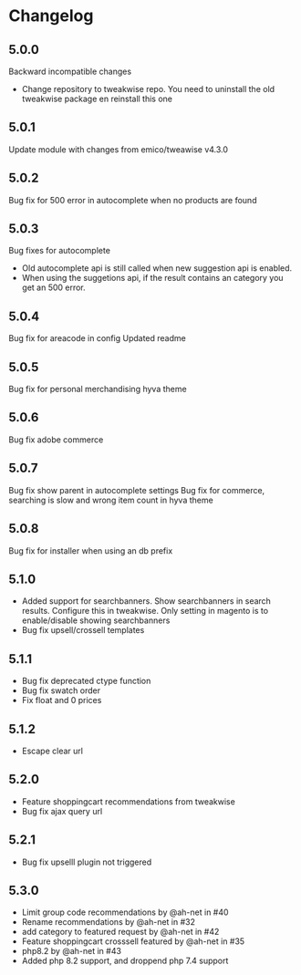<h1>Changelog</h1>

## 5.0.0
Backward incompatible changes
- Change repository to tweakwise repo. You need to uninstall the old tweakwise package en reinstall this one

## 5.0.1
Update module with changes from emico/tweawise v4.3.0

## 5.0.2
Bug fix for 500 error in autocomplete when no products are found

## 5.0.3
Bug fixes for autocomplete
- Old autocomplete api is still called when new suggestion api is enabled.
- When using the suggetions api, if the result contains an category you get an 500 error.

## 5.0.4
Bug fix for areacode in config
Updated readme

## 5.0.5
Bug fix for personal merchandising hyva theme

## 5.0.6
Bug fix adobe commerce

## 5.0.7
Bug fix show parent in autocomplete settings
Bug fix for commerce, searching is slow and wrong item count in hyva theme

## 5.0.8
Bug fix for installer when using an db prefix 

## 5.1.0
- Added support for searchbanners. Show searchbanners in search results. Configure this in tweakwise. Only setting in magento is to enable/disable showing searchbanners
- Bug fix upsell/crossell templates

## 5.1.1
- Bug fix deprecated ctype function
- Bug fix swatch order
- Fix float and 0 prices

## 5.1.2
- Escape clear url

## 5.2.0
- Feature shoppingcart recommendations from tweakwise
- Bug fix ajax query url

## 5.2.1
- Bug fix upselll plugin not triggered

## 5.3.0
- Limit group code recommendations by @ah-net in #40
- Rename recommendations by @ah-net in #32
- add category to featured request by @ah-net in #42
- Feature shoppingcart crosssell featured by @ah-net in #35
- php8.2 by @ah-net in #43
- Added php 8.2 support, and droppend php 7.4 support

